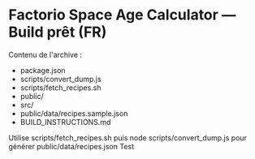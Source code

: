 # Factorio Space Age Calculator — Build prêt (FR)

Contenu de l'archive :
- package.json
- scripts/convert_dump.js
- scripts/fetch_recipes.sh
- public/
- src/
- public/data/recipes.sample.json
- BUILD_INSTRUCTIONS.md

Utilise scripts/fetch_recipes.sh puis node scripts/convert_dump.js pour générer public/data/recipes.json
Test
